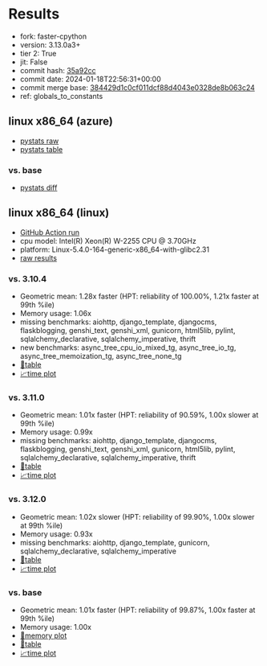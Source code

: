 # Results

- fork: faster-cpython
- version: 3.13.0a3+
- tier 2: True
- jit: False
- commit hash: [35a92cc](https://github.com/faster%2dcpython/cpython/commit/35a92cc)
- commit date: 2024-01-18T22:56:31+00:00
- commit merge base: [384429d1c0cf011dcf88d4043e0328de8b063c24](https://github.com/faster%2dcpython/cpython/commit/384429d1c0cf011dcf88d4043e0328de8b063c24)
- ref: globals_to_constants

## linux x86_64 (azure)

- [pystats raw](bm-20240118-azure-x86_64-faster%252dcpython-globals_to_constants-3.13.0a3%2B-35a92cc-pystats.json)
- [pystats table](bm-20240118-azure-x86_64-faster%252dcpython-globals_to_constants-3.13.0a3%2B-35a92cc-pystats.md)

### vs. base

- [pystats diff](bm-20240118-azure-x86_64-faster%252dcpython-globals_to_constants-3.13.0a3%2B-35a92cc-pystats-vs-base.md)

## linux x86_64 (linux)

- [GitHub Action run](https://github.com/faster-cpython/benchmarking/actions/runs/7655962961)
- cpu model: Intel(R) Xeon(R) W-2255 CPU @ 3.70GHz
- platform: Linux-5.4.0-164-generic-x86_64-with-glibc2.31
- [raw results](bm-20240118-linux-x86_64-faster%252dcpython-globals_to_constants-3.13.0a3%2B-35a92cc.json)

### vs. 3.10.4

- Geometric mean: 1.28x faster (HPT: reliability of 100.00%, 1.21x faster at 99th %ile)
- Memory usage: 1.06x
- missing benchmarks: aiohttp, django_template, djangocms, flaskblogging, genshi_text, genshi_xml, gunicorn, html5lib, pylint, sqlalchemy_declarative, sqlalchemy_imperative, thrift
- new benchmarks: async_tree_cpu_io_mixed_tg, async_tree_io_tg, async_tree_memoization_tg, async_tree_none_tg
- [📄table](bm-20240118-linux-x86_64-faster%252dcpython-globals_to_constants-3.13.0a3%2B-35a92cc-vs-3.10.4.md)
- [📈time plot](bm-20240118-linux-x86_64-faster%252dcpython-globals_to_constants-3.13.0a3%2B-35a92cc-vs-3.10.4.png)

### vs. 3.11.0

- Geometric mean: 1.01x faster (HPT: reliability of 90.59%, 1.00x slower at 99th %ile)
- Memory usage: 0.99x
- missing benchmarks: aiohttp, django_template, djangocms, flaskblogging, genshi_text, genshi_xml, gunicorn, html5lib, pylint, sqlalchemy_declarative, sqlalchemy_imperative, thrift
- [📄table](bm-20240118-linux-x86_64-faster%252dcpython-globals_to_constants-3.13.0a3%2B-35a92cc-vs-3.11.0.md)
- [📈time plot](bm-20240118-linux-x86_64-faster%252dcpython-globals_to_constants-3.13.0a3%2B-35a92cc-vs-3.11.0.png)

### vs. 3.12.0

- Geometric mean: 1.02x slower (HPT: reliability of 99.90%, 1.00x slower at 99th %ile)
- Memory usage: 0.93x
- missing benchmarks: aiohttp, django_template, gunicorn, sqlalchemy_declarative, sqlalchemy_imperative
- [📄table](bm-20240118-linux-x86_64-faster%252dcpython-globals_to_constants-3.13.0a3%2B-35a92cc-vs-3.12.0.md)
- [📈time plot](bm-20240118-linux-x86_64-faster%252dcpython-globals_to_constants-3.13.0a3%2B-35a92cc-vs-3.12.0.png)

### vs. base

- Geometric mean: 1.01x faster (HPT: reliability of 99.87%, 1.00x faster at 99th %ile)
- Memory usage: 1.00x
- [🧠memory plot](bm-20240118-linux-x86_64-faster%252dcpython-globals_to_constants-3.13.0a3%2B-35a92cc-vs-base-mem.png)
- [📄table](bm-20240118-linux-x86_64-faster%252dcpython-globals_to_constants-3.13.0a3%2B-35a92cc-vs-base.md)
- [📈time plot](bm-20240118-linux-x86_64-faster%252dcpython-globals_to_constants-3.13.0a3%2B-35a92cc-vs-base.png)

